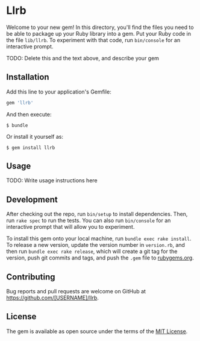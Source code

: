 # Llrb

Welcome to your new gem! In this directory, you'll find the files you need to be able to package up your Ruby library into a gem. Put your Ruby code in the file `lib/llrb`. To experiment with that code, run `bin/console` for an interactive prompt.

TODO: Delete this and the text above, and describe your gem

## Installation

Add this line to your application's Gemfile:

```ruby
gem 'llrb'
```

And then execute:

    $ bundle

Or install it yourself as:

    $ gem install llrb

## Usage

TODO: Write usage instructions here

## Development

After checking out the repo, run `bin/setup` to install dependencies. Then, run `rake spec` to run the tests. You can also run `bin/console` for an interactive prompt that will allow you to experiment.

To install this gem onto your local machine, run `bundle exec rake install`. To release a new version, update the version number in `version.rb`, and then run `bundle exec rake release`, which will create a git tag for the version, push git commits and tags, and push the `.gem` file to [rubygems.org](https://rubygems.org).

## Contributing

Bug reports and pull requests are welcome on GitHub at https://github.com/[USERNAME]/llrb.

## License

The gem is available as open source under the terms of the [MIT License](http://opensource.org/licenses/MIT).
